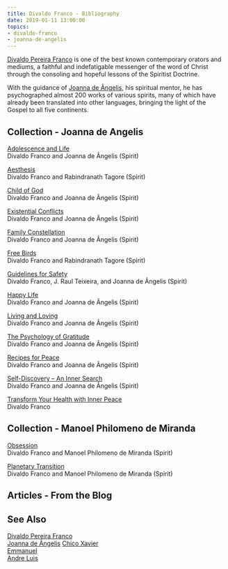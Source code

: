 ```yaml
---
title: Divaldo Franco - Bibliography
date: 2019-01-11 13:00:00
topics: 
- divaldo-franco
- joanna-de-angelis
---
```


[Divaldo Pereira Franco](/bio/divaldo-franco) is one of the best known
contemporary orators and mediums, a faithful and indefatigable messenger of the
word of Christ through the consoling and hopeful lessons of the Spiritist
Doctrine.

With the guidance of [Joanna de Ângelis](/bio/joanna-de-angelis), his
spiritual mentor, he has psychographed almost 200 works of various spirits, many
of which have already been translated into other languages, bringing the light
of the Gospel to all five continents.


## Collection - Joanna de Angelis
[Adolescence and Life](adolescence-and-life)  
Divaldo Franco and Joanna de Ângelis (Spirit)   
  
[Aesthesis](aesthesis)  
Divaldo Franco and Rabindranath Tagore (Spirit)  
  
[Child of God](child-of-god)  
Divaldo Franco and Joanna de Ângelis (Spirit)  
  
[Existential Conflicts](existential-conflicts)  
Divaldo Franco and Joanna de Ângelis (Spirit)  
   
[Family Constellation](family-constellationBiographyBiography)  
Divaldo Franco and Joanna de Ângelis (Spirit)  
   
[Free Birds](free-birds)  
Divaldo Franco and Rabindranath Tagore (Spirit)  
   
[Guidelines for Safety](guidelines-for-safety)  
Divaldo Franco, J. Raul Teixeira, and Joanna de Ângelis (Spirit)  
   
[Happy Life](happy-life)  
Divaldo Franco and Joanna de Ângelis (Spirit)  
   
[Living and Loving](living-and-loving)  
Divaldo Franco and Joanna de Ângelis (Spirit)  
   
[The Psychology of Gratitude](the-psychology-of-gratitude)  
Divaldo Franco and Joanna de Ângelis (Spirit)  
   
[Recipes for Peace](recipes-for-peace)  
Divaldo Franco and Joanna de Ângelis (Spirit)  
   
[Self-Discovery – An Inner Search](self-discovery-an-inner-search)  
Divaldo Franco and Joanna de Ângelis (Spirit)  
   
[Transform Your Health with Inner Peace](transform-your-health-with-inner-peace)  
Divaldo Franco  

## Collection - Manoel Philomeno de Miranda
[Obsession](obsession)  
Divaldo Franco and Manoel Philomeno de Miranda (Spirit)  
   
[Planetary Transition](planetary-transition)  
Divaldo Franco and Manoel Philomeno de Miranda (Spirit)  
   
## Articles - From the Blog

## See Also
[Divaldo Pereira Franco](/bio/divaldo-franco)  
[Joanna de Ângelis](/bio/joanna-de-angelis)
[Chico Xavier](/bio/chico-xavier)  
[Emmanuel](/bio/emmanuel)  
[Andre Luis](/bio/andre-luis)  
